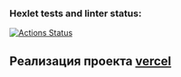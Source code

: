 ### Hexlet tests and linter status:
[![Actions Status](https://github.com/BEAR-AE/frontend-project-11/actions/workflows/hexlet-check.yml/badge.svg)](https://github.com/BEAR-AE/frontend-project-11/actions)

## Реализация проекта [vercel](https://frontend-project-11-chi-nine.vercel.app)